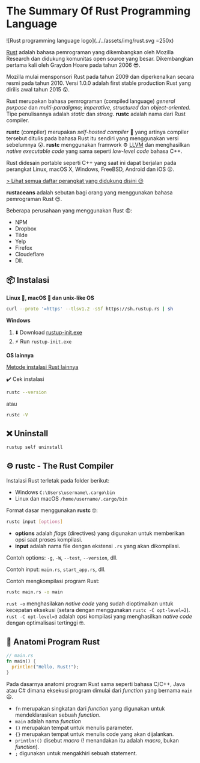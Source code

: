 # The Summary Of Rust Programming Language
![Rust programming language logo](../../assets/img/rust.svg =250x)

[Rust](https://www.rust-lang.org/) adalah bahasa pemrograman yang dikembangkan 
oleh Mozilla Research dan didukung komunitas open source yang besar. Dikembangkan
pertama kali oleh Graydon Hoare pada tahun 2006 😎.

Mozilla mulai mensponsori Rust pada tahun 2009 dan diperkenalkan secara resmi
pada tahun 2010. Versi 1.0.0 adalah first stable production Rust yang dirilis awal
tahun 2015 😮.

Rust merupakan bahasa pemrograman (compiled language) _general purpose_ dan
_multi-paradigma_; _imperative_, _structured_ dan _object-oriented_. Tipe
penulisannya adalah _static_ dan _strong_. **rustc** adalah nama dari Rust compiler.

**rustc** (compiler) merupakan _self-hosted compiler_ 🤔 yang artinya compiler tersebut
ditulis pada bahasa Rust itu sendiri yang menggunakan versi sebelumnya 😮. **rustc**
menggunakan framwork ⚙ [LLVM](https://en.wikipedia.org/wiki/LLVM) dan menghasilkan
_native executable code_ yang sama seperti _low-level code_  bahasa C++.

Rust didesain portable seperti C++ yang saat ini dapat berjalan pada perangkat
Linux, macOS X, Windows, FreeBSD, Android dan iOS 😮.

[> Lihat semua daftar perangkat yang didukung disini 😉](https://forge.rust-lang.org/platform-support.html)

**rustaceans** adalah sebutan bagi orang yang menggunakan bahasa pemrograman Rust 😍.

Beberapa perusahaan yang menggunakan Rust 😍:
- NPM
- Dropbox
- Tilde
- Yelp
- Firefox
- Cloudeflare
- Dll.

## 📦 Instalasi
**Linux 🐧, macOS 🍎 dan unix-like OS**
```bash
curl --proto '=https' --tlsv1.2 -sSf https://sh.rustup.rs | sh
```

**Windows**
1. ⬇️ Download [rustup-init.exe](https://static.rust-lang.org/rustup/dist/i686-pc-windows-gnu/rustup-init.exe)
2. ⚡ Run `rustup-init.exe`

**OS lainnya**

[Metode instalasi Rust lainnya](https://forge.rust-lang.org/infra/other-installation-methods.html)

✔️ Cek instalasi
```bash
rustc --version
```
atau
```bash
rustc -V
```

## ❌ Uninstall
```bash
rustup self uninstall
```

## ⚙ rustc - The Rust Compiler
Instalasi Rust terletak pada folder berikut:
- Windows `C:\Users\username\.cargo\bin`
- Linux dan macOS `/home/username/.cargo/bin`

Format dasar menggunakan **rustc** 🤓:
```bash
rustc input [options]
```
- **options** adalah _flags_ (directives) yang digunakan untuk memberikan opsi
saat proses kompilasi.
- **input** adalah nama file dengan ekstensi `.rs` yang akan dikompilasi.

Contoh options: `-g`, `-W`, `--test`, `--version`, dll.

Contoh input: `main.rs`, `start_app.rs`, dll.

Contoh mengkompilasi program Rust:
```bash
rustc main.rs -o main
```

`rust -o` menghasilakan _native code_ yang sudah dioptimalkan untuk kecepatan
eksekusi (setara dengan menggunakan `rustc -C opt-level=2`). `rust -C opt-level=3`
adalah opsi kompilasi yang menghasilkan _native code_ dengan optimalisasi tertinggi 🤓.

## 📃 Anatomi Program Rust
```rust
// main.rs
fn main() {
  println!("Hello, Rust!");
}
```
Pada dasarnya anatomi program Rust sama seperti bahasa C/C++, Java atau C# dimana
eksekusi program dimulai dari _function_ yang bernama `main` 😃.

- `fn` merupakan singkatan dari _function_ yang digunakan untuk mendeklarasikan
sebuah _function_.
- `main` adalah nama _function_
- `()` merupakan tempat untuk menulis parameter.
- `{}` merupakan tempat untuk menulis code yang akan dijalankan.
- `println!()` disebut _macro_ (! menandakan itu adalah _macro_, bukan _function_).
- `;` digunakan untuk mengakhiri sebuah statement.
